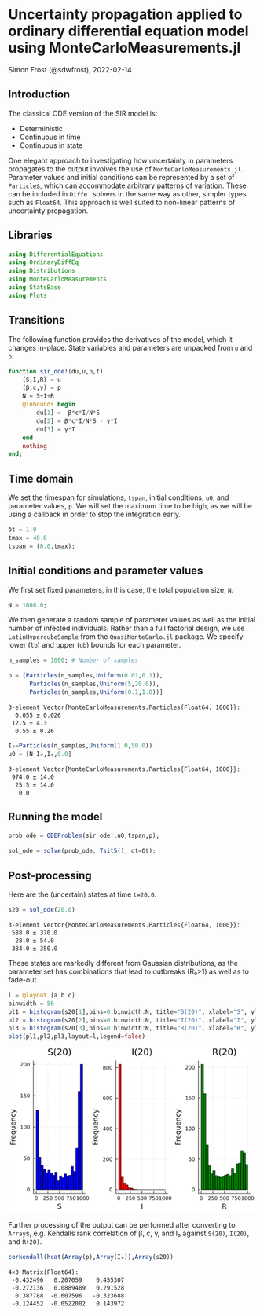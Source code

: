 # Uncertainty propagation applied to ordinary differential equation model using MonteCarloMeasurements.jl
Simon Frost (@sdwfrost), 2022-02-14

## Introduction

The classical ODE version of the SIR model is:

- Deterministic
- Continuous in time
- Continuous in state

One elegant approach to investigating how uncertainty in parameters propagates to the output involves the use of `MonteCarloMeasurements.jl`. Parameter values and initial conditions can be represented by a set of `Particle`s, which can accommodate arbitrary patterns of variation. These can be included in `Diffe
` solvers in the same way as other, simpler types such as `Float64`. This approach is well suited to non-linear patterns of uncertainty propagation.

## Libraries

```julia
using DifferentialEquations
using OrdinaryDiffEq
using Distributions
using MonteCarloMeasurements
using StatsBase
using Plots
```




## Transitions

The following function provides the derivatives of the model, which it changes in-place. State variables and parameters are unpacked from `u` and `p`.

```julia
function sir_ode!(du,u,p,t)
    (S,I,R) = u
    (β,c,γ) = p
    N = S+I+R
    @inbounds begin
        du[1] = -β*c*I/N*S
        du[2] = β*c*I/N*S - γ*I
        du[3] = γ*I
    end
    nothing
end;
```




## Time domain

We set the timespan for simulations, `tspan`, initial conditions, `u0`, and parameter values, `p`. We will set the maximum time to be high, as we will be using a callback in order to stop the integration early.

```julia
δt = 1.0
tmax = 40.0
tspan = (0.0,tmax);
```





## Initial conditions and parameter values

We first set fixed parameters, in this case, the total population size, `N`.

```julia
N = 1000.0;
```




We then generate a random sample of parameter values as well as the initial number of infected individuals. Rather than a full factorial design, we use `LatinHypercubeSample` from the `QuasiMonteCarlo.jl` package. We specify lower (`lb`) and upper (`ub`) bounds for each parameter.

```julia
n_samples = 1000; # Number of samples
```


```julia
p = [Particles(n_samples,Uniform(0.01,0.1)),
      Particles(n_samples,Uniform(5,20.0)),
      Particles(n_samples,Uniform(0.1,1.0))]
```

```
3-element Vector{MonteCarloMeasurements.Particles{Float64, 1000}}:
  0.055 ± 0.026
 12.5 ± 4.3
  0.55 ± 0.26
```



```julia
I₀=Particles(n_samples,Uniform(1.0,50.0))
u0 = [N-I₀,I₀,0.0]
```

```
3-element Vector{MonteCarloMeasurements.Particles{Float64, 1000}}:
 974.0 ± 14.0
  25.5 ± 14.0
   0.0
```





## Running the model

```julia
prob_ode = ODEProblem(sir_ode!,u0,tspan,p);
```


```julia
sol_ode = solve(prob_ode, Tsit5(), dt=δt);
```




## Post-processing

Here are the (uncertain) states at time `t=20.0`.

```julia
s20 = sol_ode(20.0)
```

```
3-element Vector{MonteCarloMeasurements.Particles{Float64, 1000}}:
 588.0 ± 370.0
  28.0 ± 54.0
 384.0 ± 350.0
```





These states are markedly different from Gaussian distributions, as the parameter set has combinations that lead to outbreaks (R₀>1) as well as to fade-out.

```julia
l = @layout [a b c]
binwidth = 50
pl1 = histogram(s20[1],bins=0:binwidth:N, title="S(20)", xlabel="S", ylabel="Frequency", color=:blue)
pl2 = histogram(s20[2],bins=0:binwidth:N, title="I(20)", xlabel="I", ylabel="Frequency", color=:red)
pl3 = histogram(s20[3],bins=0:binwidth:N, title="R(20)", xlabel="R", ylabel="Frequency", color=:green)
plot(pl1,pl2,pl3,layout=l,legend=false)
```

![](figures/ode_montecarlomeasurements_11_1.png)



Further processing of the output can be performed after converting to `Array`s, e.g. Kendalls rank correlation of β, c, γ, and I₀ against `S(20)`, `I(20)`, and `R(20)`.

```julia
corkendall(hcat(Array(p),Array(I₀)),Array(s20))
```

```
4×3 Matrix{Float64}:
 -0.432496   0.207059    0.455307
 -0.272136   0.0889489   0.291528
  0.387788  -0.607596   -0.323688
 -0.124452  -0.0522002   0.143972
```


